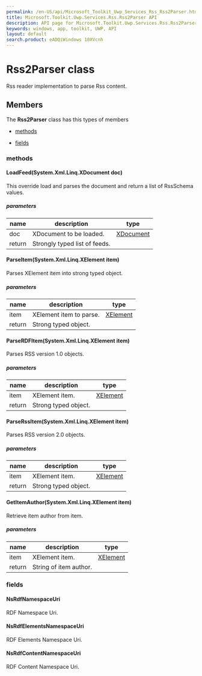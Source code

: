 ```yaml
---
permalink: /en-US/api/Microsoft_Toolkit_Uwp_Services_Rss_Rss2Parser.htm
title: Microsoft.Toolkit.Uwp.Services.Rss.Rss2Parser API 
description: API page for Microsoft.Toolkit.Uwp.Services.Rss.Rss2Parser
keywords: windows, app, toolkit, UWP, API
layout: default
search.product: eADQiWindows 10XVcnh
---
```



# Rss2Parser class

Rss reader implementation to parse Rss content.

## Members

The **Rss2Parser** class has this types of members

* [methods](#methods)

* [fields](#fields)

### methods

#### LoadFeed(System.Xml.Linq.XDocument doc)

This override load and parses the document and return a list of RssSchema values.

##### parameters



| name | description | type || --- | --- | --- || doc | XDocument to be loaded. | [XDocument](https://msdn.microsoft.com/library/windows/apps/System.Xml.Linq.XDocument) || return |Strongly typed list of feeds. |
#### ParseItem(System.Xml.Linq.XElement item)

Parses XElement item into strong typed object.

##### parameters



| name | description | type || --- | --- | --- || item | XElement item to parse. | [XElement](https://msdn.microsoft.com/library/windows/apps/System.Xml.Linq.XElement) || return |Strong typed object. |
#### ParseRDFItem(System.Xml.Linq.XElement item)

Parses RSS version 1.0 objects.

##### parameters



| name | description | type || --- | --- | --- || item | XElement item. | [XElement](https://msdn.microsoft.com/library/windows/apps/System.Xml.Linq.XElement) || return |Strong typed object. |
#### ParseRssItem(System.Xml.Linq.XElement item)

Parses RSS version 2.0 objects.

##### parameters



| name | description | type || --- | --- | --- || item | XElement item. | [XElement](https://msdn.microsoft.com/library/windows/apps/System.Xml.Linq.XElement) || return |Strong typed object. |
#### GetItemAuthor(System.Xml.Linq.XElement item)

Retrieve item author from item.

##### parameters



| name | description | type || --- | --- | --- || item | XElement item. | [XElement](https://msdn.microsoft.com/library/windows/apps/System.Xml.Linq.XElement) || return |String of item author. |
### fields

#### NsRdfNamespaceUri

RDF Namespace Uri.

#### NsRdfElementsNamespaceUri

RDF Elements Namespace Uri.

#### NsRdfContentNamespaceUri

RDF Content Namespace Uri.
